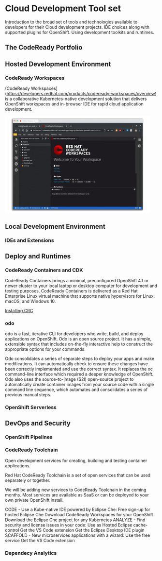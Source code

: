 # Cloud Development Tool set
Introduction to the broad set of tools and technologies available to developers for their Cloud development projects. IDE choices along with supported plugins for OpenShift. Using development toolkits and runtimes.  


## The CodeReady Portfolio

## Hosted Development Environment

### CodeReady Workspaces

(CodeReady Workspaces](https://developers.redhat.com/products/codeready-workspaces/overview) is a collaborative Kubernetes-native development solution that delivers OpenShift workspaces and in-browser IDE for rapid cloud application development. 

![CodeReady Workspaces](images/crw-landing.png)


## Local Development Environment

### IDEs and Extensions

## Deploy and Runtimes

### CodeReady Containers and CDK
CodeReady Containers brings a minimal, preconfigured OpenShift 4.1 or newer cluster to your local laptop or desktop computer for development and testing purposes. CodeReady Containers is delivered as a Red Hat Enterprise Linux virtual machine that supports native hypervisors for Linux, macOS, and Windows 10.

[Installing CRC](https://developers.redhat.com/blog/2019/10/16/local-openshift/)


### odo

odo is a fast, iterative CLI for developers who write, build, and deploy applications on OpenShift. Odo is an open source project. It has a simple, extensible syntax that includes on-the-fly interactive help to construct the appropriate options for your commands.

Odo consolidates a series of separate steps to deploy your apps and make modifications. It can automatically check to ensure these changes have been correctly implemented and use the correct syntax. It replaces the oc command-line interface which required a deeper knowledge of OpenShift. Odo also uses the source-to-image (S2I) open-source project to automatically create container images from your source code with a single command line sequence, which automates and consolidates a series of previous manual steps.

### OpenShift Serverless

## DevOps and Security

### OpenShift Pipelines

### CodeReady Toolchain

Open development services for creating, building and testing container applications.

Red Hat CodeReady Toolchain is a set of open services that can be used separately or together.

We will be adding new services to CodeReady Toolchain in the coming months. Most services are available as SaaS or can be deployed to your own private OpenShift install.

CODE - Use a Kube-native IDE powered by Eclipse Che:
Free sign-up for hosted Eclipse Che
Download CodeReady Workspaces for your OpenShift
Download the Eclipse Che project for any Kubernetes
ANALYZE - Find security and license issues in your code:
Use as Hosted Eclipse cache-control
Get the VS Code extension
Get the Eclipse Desktop IDE plugin
SCAFFOLD - New microservices applications with a wizard:
Use the free service
Get the VS Code extension

### Dependecy Analytics
